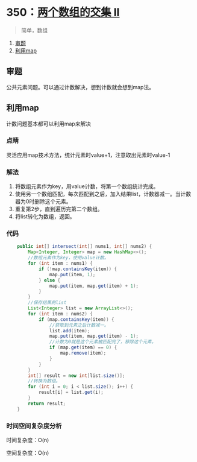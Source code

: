 # 350：[两个数组的交集 II](https://leetcode-cn.com/problems/intersection-of-two-arrays-ii/)

> 简单，数组

1. [审题](#审题)
2. [利用map](#利用map)

## 审题

公共元素问题。可以通过计数解决，想到计数就会想到map法。

## 利用map

计数问题基本都可以利用map来解决

### 点睛

灵活应用map技术方法，统计元素时value+1，注意取出元素时value-1

### 解法

1. 将数组元素作为key，用value计数，将第一个数组统计完成。
2. 使用另一个数组匹配，每次匹配到之后，加入结果list，计数器减一。当计数器为0时删除这个元素。
3. 重复第2步，直到遍历完第二个数组。
4. 将list转化为数组，返回。

### 代码

```java
    public int[] intersect(int[] nums1, int[] nums2) {
        Map<Integer, Integer> map = new HashMap<>();
        //数组元素作为key，使用value计数。
        for (int item : nums1) {
            if (!map.containsKey(item)) {
                map.put(item, 1);
            } else {
                map.put(item, map.get(item) + 1);
            }
        }
        //保存结果的list
        List<Integer> list = new ArrayList<>();
        for (int item : nums2) {
            if (map.containsKey(item)) {
                //获取到元素之后计数减一。
                list.add(item);
                map.put(item, map.get(item) - 1);
                //计数为0就是这个元素被匹配完了，移除这个元素。
                if (map.get(item) == 0) {
                    map.remove(item);
                }
            }
        }
        int[] result = new int[list.size()];
        //转换为数组。
        for (int i = 0; i < list.size(); i++) {
            result[i] = list.get(i);
        }
        return result;
    }
```

### 时间空间复杂度分析

时间复杂度：O(n)

空间复杂度：O(n)